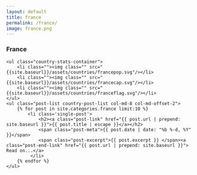 ```yaml
---
layout: default
title: france
permalink: /france/
image: france.png
---
```


<div class="row">
	<div class="country-header">
		<a class="back-explore glyphicon glyphicon-chevron-left" href="{{site.baseurl}}/continents/europe/"></a>
		<h3 class="country-heading">France</h3>
	</div>
</div>



<div class="row">
	
	<ul class="country-stats-container">
		<li class=""><img class="" src="{{site.baseurl}}/assets/countries/francepop.svg"/></li>
		<li class=""><img class="" src="{{site.baseurl}}/assets/countries/francecap.svg"/></li>
		<li class=""><img class="" src="{{site.baseurl}}/assets/countries/franceflag.svg"/></li>
	</ul>
	<ul class="post-list country-post-list col-md-8 col-md-offset-2">
		{% for post in site.categories.france limit:10 %}
			<li class='single-post'>
			    <h2><a class="post-link" href="{{ post.url | prepend: site.baseurl }}">{{ post.title | escape }}</a></h2>
				<span class="post-meta">{{ post.date | date: "%b %-d, %Y" }}</span>
				<span class="post-excerpt">{{ post.excerpt }} </span><a class="post-end-link" href="{{ post.url | prepend: site.baseurl }}"> Read on...</a>
			 </li>
		{% endfor %}
	</ul>
</div>
